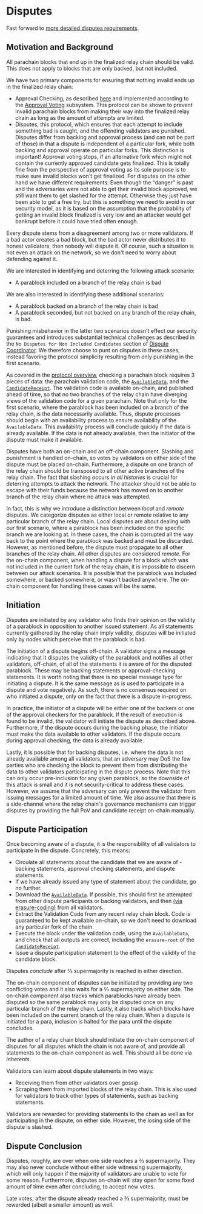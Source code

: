 # Disputes

Fast forward to [more detailed disputes requirements](./disputes-flow.md).

## Motivation and Background

All parachain blocks that end up in the finalized relay chain should be valid. This does not apply to blocks that are
only backed, but not included.

We have two primary components for ensuring that nothing invalid ends up in the finalized relay chain:
  * Approval Checking, as described [here](./protocol-approval.md) and implemented according to the [Approval
    Voting](node/approval/approval-voting.md) subsystem. This protocol can be shown to prevent invalid parachain blocks
    from making their way into the finalized relay chain as long as the amount of attempts are limited.
  * Disputes, this protocol, which ensures that each attempt to include something bad is caught, and the offending
validators are punished. Disputes differ from backing and approval process (and can not be part of those) in that a
dispute is independent of a particular fork, while both backing and approval operate on particular forks. This
distinction is important! Approval voting stops, if an alternative fork which might not contain the currently approved
candidate gets finalized. This is totally fine from the perspective of approval voting as its sole purpose is to make
sure invalid blocks won't get finalized. For disputes on the other hand we have different requirements: Even though the
"danger" is past and the adversaries were not able to get their invalid block approved, we still want them to get
slashed for the attempt. Otherwise they just have been able to get a free try, but this is something we need to avoid in
our security model, as it is based on the assumption that the probability of getting an invalid block finalized is very
low and an attacker would get bankrupt before it could have tried often enough.

Every dispute stems from a disagreement among two or more validators. If a bad actor creates a bad block, but the bad
actor never distributes it to honest validators, then nobody will dispute it. Of course, such a situation is not even an
attack on the network, so we don't need to worry about defending against it.

We are interested in identifying and deterring the following attack scenario:
  * A parablock included on a branch of the relay chain is bad

We are also interested in identifying these additional scenarios:
  * A parablock backed on a branch of the relay chain is bad
  * A parablock seconded, but not backed on any branch of the relay chain, is bad.

Punishing misbehavior in the latter two scenarios doesn't effect our security guarantees and introduces substantial
technical challenges as described in the `No Disputes for Non Included Candidates` section of [Dispute
Coordinator](./node/disputes/dispute-coordinator.md). We therefore choose to punt on disputes in these cases, instead
favoring the protocol simplicity resulting from only punishing in the first scenario.

As covered in the [protocol overview](./protocol-overview.md), checking a parachain block requires 3 pieces of data: the
parachain validation code, the [`AvailableData`](types/availability.md), and the
[`CandidateReceipt`](types/candidate.md). The validation code is available on-chain, and published ahead of time, so
that no two branches of the relay chain have diverging views of the validation code for a given parachain. Note that
only for the first scenario, where the parablock has been included on a branch of the relay chain, is the data
necessarily available. Thus, dispute processes should begin with an availability process to ensure availability of the
`AvailableData`. This availability process will conclude quickly if the data is already available. If the data is not
already available, then the initiator of the dispute must make it available.

Disputes have both an on-chain and an off-chain component. Slashing and punishment is handled on-chain, so votes by
validators on either side of the dispute must be placed on-chain. Furthermore, a dispute on one branch of the relay
chain should be transposed to all other active branches of the relay chain. The fact that slashing occurs _in all
histories_ is crucial for deterring attempts to attack the network. The attacker should not be able to escape with their
funds because the network has moved on to another branch of the relay chain where no attack was attempted.

In fact, this is why we introduce a distinction between _local_ and _remote_ disputes. We categorize disputes as either
local or remote relative to any particular branch of the relay chain. Local disputes are about dealing with our first
scenario, where a parablock has been included on the specific branch we are looking at. In these cases, the chain is
corrupted all the way back to the point where the parablock was backed and must be discarded. However, as mentioned
before, the dispute must propagate to all other branches of the relay chain. All other disputes are considered _remote_.
For the on-chain component, when handling a dispute for a block which was not included in the current fork of the relay
chain, it is impossible to discern between our attack scenarios. It is possible that the parablock was included
somewhere, or backed somewhere, or wasn't backed anywhere. The on-chain component for handling these cases will be the
same.

## Initiation

Disputes are initiated by any validator who finds their opinion on the validity of a parablock in opposition to another
issued statement. As all statements currently gathered by the relay chain imply validity, disputes will be initiated
only by nodes which perceive that the parablock is bad.

The initiation of a dispute begins off-chain. A validator signs a message indicating that it disputes the validity of
the parablock and notifies all other validators, off-chain, of all of the statements it is aware of for the disputed
parablock. These may be backing statements or approval-checking statements. It is worth noting that there is no special
message type for initiating a dispute. It is the same message as is used to participate in a dispute and vote
negatively. As such, there is no consensus required on who initiated a dispute, only on the fact that there is a dispute
in-progress.

In practice, the initiator of a dispute will be either one of the backers or one of the approval checkers for the
parablock. If the result of execution is found to be invalid, the validator will initiate the dispute as described
above. Furthermore, if the dispute occurs during the backing phase, the initiator must make the data available to other
validators. If the dispute occurs during approval checking, the data is already available.

Lastly, it is possible that for backing disputes, i.e. where the data is not already available among all validators,
that an adversary may DoS the few parties who are checking the block to prevent them from distributing the data to other
validators participating in the dispute process. Note that this can only occur pre-inclusion for any given parablock, so
the downside of this attack is small and it is not security-critical to address these cases. However, we assume that the
adversary can only prevent the validator from issuing messages for a limited amount of time. We also assume that there
is a side-channel where the relay chain's governance mechanisms can trigger disputes by providing the full PoV and
candidate receipt on-chain manually.

## Dispute Participation

Once becoming aware of a dispute, it is the responsibility of all validators to participate in the dispute. Concretely,
this means:
  * Circulate all statements about the candidate that we are aware of - backing statements, approval checking
    statements, and dispute statements.
  * If we have already issued any type of statement about the candidate, go no further.
  * Download the [`AvailableData`](types/availability.md). If possible, this should first be attempted from other
    dispute participants or backing validators, and then [(via
    erasure-coding)](node/availability/availability-recovery.md) from all validators.
  * Extract the Validation Code from any recent relay chain block. Code is guaranteed to be kept available on-chain, so
    we don't need to download any particular fork of the chain.
  * Execute the block under the validation code, using the `AvailableData`, and check that all outputs are correct,
    including the `erasure-root` of the [`CandidateReceipt`](types/candidate.md).
  * Issue a dispute participation statement to the effect of the validity of the candidate block.

Disputes _conclude_ after ⅔ supermajority is reached in either direction.

The on-chain component of disputes can be initiated by providing any two conflicting votes and it also waits for a ⅔
supermajority on either side. The on-chain component also tracks which parablocks have already been disputed so the same
parablock may only be disputed once on any particular branch of the relay chain. Lastly, it also tracks which blocks
have been included on the current branch of the relay chain. When a dispute is initiated for a para, inclusion is halted
for the para until the dispute concludes.

The author of a relay chain block should initiate the on-chain component of disputes for all disputes which the chain is
not aware of, and provide all statements to the on-chain component as well. This should all be done via _inherents_.

Validators can learn about dispute statements in two ways:
  * Receiving them from other validators over gossip
  * Scraping them from imported blocks of the relay chain. This is also used for validators to track other types of
    statements, such as backing statements.

Validators are rewarded for providing statements to the chain as well as for participating in the dispute, on either
side. However, the losing side of the dispute is slashed.

## Dispute Conclusion

Disputes, roughly, are over when one side reaches a ⅔ supermajority. They may also never conclude without either side
witnessing supermajority, which will only happen if the majority of validators are unable to vote for some reason.
Furthermore, disputes on-chain will stay open for some fixed amount of time even after concluding, to accept new votes.

Late votes, after the dispute already reached a ⅔ supermajority, must be rewarded (albeit a smaller amount) as well.
